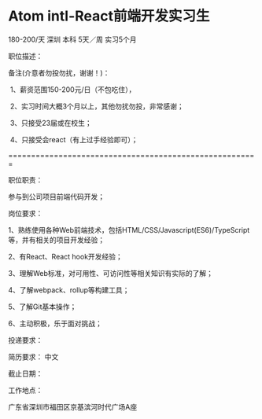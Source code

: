 # Atom intl-React前端开发实习生

180-200/天 深圳 本科 5天／周 实习5个月

职位描述：

备注(介意者勿投勿扰，谢谢！)：

​       1、薪资范围150-200元/日（不包吃住），

​       2、实习时间大概3个月以上，其他勿扰勿投，非常感谢；

​       3、只接受23届或在校生；

​       4、只接受会react（有上过手经验即可）；

=======================================================

职位职责：

参与到公司项目前端代码开发；

岗位要求：

1、熟练使用各种Web前端技术，包括HTML/CSS/Javascript(ES6)/TypeScript等，并有相关的项目开发经验；

2、有React、React hook开发经验；

3、理解Web标准，对可用性、可访问性等相关知识有实际的了解；

4、了解webpack、rollup等构建工具；

5、了解Git基本操作；

6、主动积极，乐于面对挑战；

投递要求：

简历要求： 中文

截止日期：

工作地点：

广东省深圳市福田区京基滨河时代广场A座